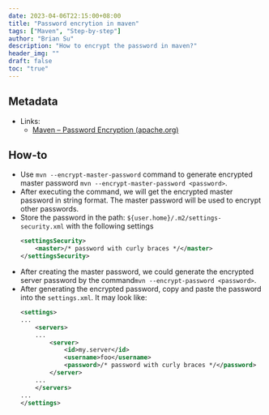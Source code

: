 ```yaml
---
date: 2023-04-06T22:15:00+08:00
title: "Password encrytion in maven"
tags: ["Maven", "Step-by-step"]
author: "Brian Su"
description: "How to encrypt the password in maven?"
header_img: ""
draft: false
toc: "true"
---
```


## Metadata
- Links:
	- [Maven – Password Encryption (apache.org)](https://maven.apache.org/guides/mini/guide-encryption.html)

## How-to
- Use `mvn --encrypt-master-password` command to generate encrypted master password `mvn --encrypt-master-password <password>`.
- After executing the command, we will get the encrypted master password in string format. The master password will be used to encrypt other passwords.
- Store the password in the path: `${user.home}/.m2/settings-security.xml` with the following settings
	```xml
	<settingsSecurity>
		<master>/* password with curly braces */</master>
	</settingsSecurity>
	```
- After creating the master password, we could generate the encrypted server password by the command`mvn --encrypt-password <password>`.
- After generating the encrypted password, copy and paste the password into the `settings.xml`. It may look like:
	```xml
	<settings>
	...
		<servers>
		...
			<server>
				<id>my.server</id>
				<username>foo</username>
				<password>/* password with curly braces */</password>
			</server>
		...
		</servers>
	...
	</settings>
	```